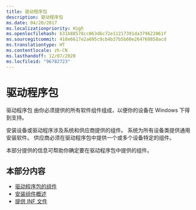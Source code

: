 ```yaml
---
title: 驱动程序包
description: 驱动程序包
ms.date: 04/20/2017
ms.localizationpriority: High
ms.openlocfilehash: b31b88578cc063d6c72e11217391da379622061f
ms.sourcegitcommit: 418e6617e2a695c9cb4b37b5b60e264760858acd
ms.translationtype: HT
ms.contentlocale: zh-CN
ms.lasthandoff: 12/07/2020
ms.locfileid: "96782723"
---
```

# <a name="driver-packages"></a>驱动程序包


驱动程序包  由你必须提供的所有软件组件组成，以便你的设备在 Windows 下得到支持。

安装设备或驱动程序涉及系统和供应商提供的组件。 系统为所有设备类提供通用安装软件。 供应商必须在驱动程序包中提供一个或多个设备特定的组件。

本部分提供的信息可帮助你确定要在驱动程序包中提供的组件。

## <a name="in-this-section"></a>本部分内容


-   [驱动程序包的组件](components-of-a-driver-package.md)
-   [安装组件概述](installation-component-overview.md)
-   [提供 INF 文件](supplying-an-inf-file.md)

 

 





